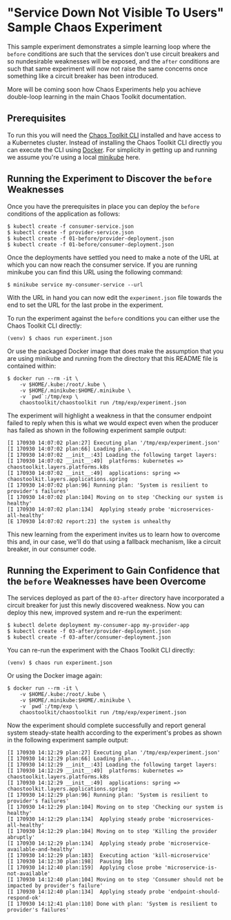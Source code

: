 
# "Service Down Not Visible To Users" Sample Chaos Experiment

This sample experiment demonstrates a simple learning loop where the `before` conditions are such that the 
services don't use circuit breakers and so nundesirable weaknesses will be exposed, and the
`after` conditions are such that same experiment will now not raise the same concerns once something like a circuit breaker has been introduced.

More will be coming soon how Chaos Experiments help you achieve double-loop learning in the main Chaos Toolkit documentation.

## Prerequisites

To run this you will need the [Chaos Toolkit CLI][chaos-toolkit] installed and have access to
a Kubernetes cluster. Instead of installing the Chaos Toolkit CLI directly you can execute the CLI using [Docker][docker]. For simplicity in getting up and running we assume you're using a local [minikube][] here.

[chaos-toolkit]: https://github.com/chaostoolkit/chaostoolkit
[minikube]: https://kubernetes.io/docs/getting-started-guides/minikube/
[docker]: https://www.docker.com/

## Running the Experiment to Discover the `before` Weaknesses

Once you have the prerequisites in place you can deploy the `before` conditions of the application as follows:

```shell
$ kubectl create -f consumer-service.json
$ kubectl create -f provider-service.json
$ kubectl create -f 01-before/provider-deployment.json
$ kubectl create -f 01-before/consumer-deployment.json
``` 

Once the deployments have settled you need to make a note of the URL at which you can now reach
the consumer service. If you are running minikube you can find this URL using the following command:

```shell
$ minikube service my-consumer-service --url
```

With the URL in hand you can now edit the `experiment.json` file towards the end to set the URL for the
last probe in the experiment.

To run the experiment against the `before` conditions you can either use the Chaos Toolkit CLI directly:

```shell
(venv) $ chaos run experiment.json
```

Or use the packaged Docker image that does make the assumption that you are using minikube and running from
the directory that this README file is contained within:

```shell
$ docker run --rm -it \
    -v $HOME/.kube:/root/.kube \
    -v $HOME/.minikube:$HOME/.minikube \
    -v `pwd`:/tmp/exp \
    chaostoolkit/chaostoolkit run /tmp/exp/experiment.json
```

The experiment will highlight a weakness in that the consumer endpoint failed to reply
when this is what we would expect even when the producer has failed as shown in the following experiment sample output:

```shell
[I 170930 14:07:02 plan:27] Executing plan '/tmp/exp/experiment.json'
[I 170930 14:07:02 plan:66] Loading plan...
[I 170930 14:07:02 __init__:43] Loading the following target layers:
[I 170930 14:07:02 __init__:49]  platforms: kubernetes => chaostoolkit.layers.platforms.k8s
[I 170930 14:07:02 __init__:49]  applications: spring => chaostoolkit.layers.applications.spring
[I 170930 14:07:02 plan:96] Running plan: 'System is resilient to provider's failures'
[I 170930 14:07:02 plan:104] Moving on to step 'Checking our system is healthy'
[I 170930 14:07:02 plan:134]  Applying steady probe 'microservices-all-healthy'
[E 170930 14:07:02 report:23] the system is unhealthy
```

This new learning from the experiment invites us to learn how to overcome this and, in our case, we'll do that using a fallback mechanism, like a circuit breaker, in our
consumer code.

## Running the Experiment to Gain Confidence that the `before` Weaknesses have been Overcome

The services deployed as part of the `03-after` directory have incorporated a circuit breaker for just this newly discovered weakness. Now you can deploy this new, improved system and re-run the experiment:

```shell
$ kubectl delete deployment my-consumer-app my-provider-app
$ kubectl create -f 03-after/provider-deployment.json
$ kubectl create -f 03-after/consumer-deployment.json
```

You can re-run the experiment with the Chaos Toolkit CLI directly:

```shell
(venv) $ chaos run experiment.json
```

Or using the Docker image again:

```shell
$ docker run --rm -it \
    -v $HOME/.kube:/root/.kube \
    -v $HOME/.minikube:$HOME/.minikube \
    -v `pwd`:/tmp/exp \
    chaostoolkit/chaostoolkit run /tmp/exp/experiment.json
```

Now the experiment should complete successfully and report general system steady-state health according to the experiment's probes as shown in the following experiment sample output:

```shell
[I 170930 14:12:29 plan:27] Executing plan '/tmp/exp/experiment.json'
[I 170930 14:12:29 plan:66] Loading plan...
[I 170930 14:12:29 __init__:43] Loading the following target layers:
[I 170930 14:12:29 __init__:49]  platforms: kubernetes => chaostoolkit.layers.platforms.k8s
[I 170930 14:12:29 __init__:49]  applications: spring => chaostoolkit.layers.applications.spring
[I 170930 14:12:29 plan:96] Running plan: 'System is resilient to provider's failures'
[I 170930 14:12:29 plan:104] Moving on to step 'Checking our system is healthy'
[I 170930 14:12:29 plan:134]  Applying steady probe 'microservices-all-healthy'
[I 170930 14:12:29 plan:104] Moving on to step 'Killing the provider abruptly'
[I 170930 14:12:29 plan:134]  Applying steady probe 'microservice-available-and-healthy'
[I 170930 14:12:29 plan:183]  Executing action 'kill-microservice'
[I 170930 14:12:30 plan:198]  Pausing 10s
[I 170930 14:12:40 plan:159]  Applying close probe 'microservice-is-not-available'
[I 170930 14:12:40 plan:104] Moving on to step 'Consumer should not be impacted by provider's failure'
[I 170930 14:12:40 plan:134]  Applying steady probe 'endpoint-should-respond-ok'
[I 170930 14:12:41 plan:110] Done with plan: 'System is resilient to provider's failures'
```
